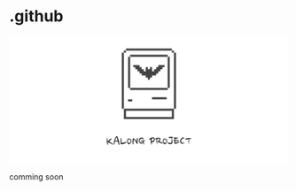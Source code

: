 # .github

![image](https://raw.githubusercontent.com/kalong-project/.github/refs/heads/main/src/Frame%207.png)

comming soon
